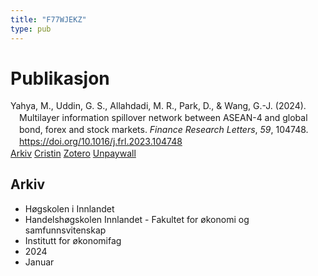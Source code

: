 ```yaml
---
title: "F77WJEKZ"
type: pub
---
```

<h1>Publikasjon</h1>
<article id="csl-bib-container-F77WJEKZ" class="csl-bib-container">
  <div class="csl-bib-body" style="line-height: 1.35; padding-left: 1em; text-indent:-1em;">
  <div class="csl-entry">Yahya, M., Uddin, G. S., Allahdadi, M. R., Park, D., &amp; Wang, G.-J. (2024). Multilayer information spillover network between ASEAN-4 and global bond, forex and stock markets. <i>Finance Research Letters</i>, <i>59</i>, 104748. <a href="https://doi.org/10.1016/j.frl.2023.104748">https://doi.org/10.1016/j.frl.2023.104748</a></div>
</div>
  <div class="csl-bib-buttons">
    <a href="#taxonomy-article-F77WJEKZ" class="csl-bib-button">Arkiv</a>
    <a href="https://app.cristin.no/results/show.jsf?id=2227489" alt="Cristin URL" class="csl-bib-button">Cristin</a>
    <a href="http://zotero.org/groups/5402882/items/F77WJEKZ" alt="Zotero URL" class="csl-bib-button">Zotero</a>
    <a href="https://doi.org/10.1016/j.frl.2023.104748" class="csl-bib-button">Unpaywall</a>
  </div>
  <div id="csl-bib-meta-container-F77WJEKZ"></div>
</article>
<div id="csl-bib-meta-F77WJEKZ" class="csl-bib-meta">
  <article id="taxonomy-article-F77WJEKZ" class="taxonomy-article">
    <h1>Arkiv</h1>
    <ul>
      <li>Høgskolen i Innlandet</li>
      <li>Handelshøgskolen Innlandet - Fakultet for økonomi og samfunnsvitenskap</li>
      <li>Institutt for økonomifag</li>
      <li>2024</li>
      <li>Januar</li>
    </ul>
  </article>
</div>
